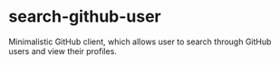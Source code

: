 # search-github-user
Minimalistic GitHub client, which allows user to search through GitHub users and view their profiles.
